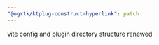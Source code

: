 ```yaml
---
"@ogrtk/ktplug-construct-hyperlink": patch
---
```


vite config and plugin directory structure renewed

